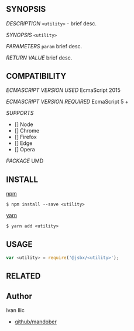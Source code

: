 # <utility>




## SYNOPSIS


*DESCRIPTION*
    `<utility>` - brief desc.

*SYNOPSIS*
    `<utility>`

*PARAMETERS*
    `param` brief desc.

*RETURN VALUE*
    brief desc.



## COMPATIBILITY

*ECMASCRIPT VERSION USED*
    EcmaScript 2015 

*ECMASCRIPT VERSION REQUIRED*
    EcmaScript 5 +

*SUPPORTS*

- [] Node
- [] Chrome
- [] Firefox
- [] Edge
- [] Opera

*PACKAGE*
    UMD



## INSTALL

[npm](https://www.npmjs.com/)

```shell
$ npm install --save <utility>
```

[yarn](https://yarnpkg.com)

```shell
$ yarn add <utility>
```


## USAGE

```js
var <utility> = require('@jsbx/<utility>');


```




## RELATED



## Author

Ivan Ilic
* [github/mandober](https://github.com/mandober/)
